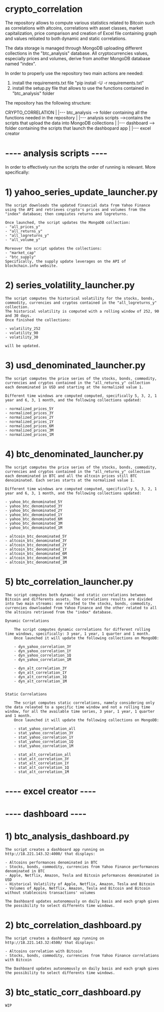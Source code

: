 # crypto_correlation

The repository allows to compute various statistics related to Bitcoin such as correlations with altcoins, correlations with asset classes, market capitalization, price comparison and creation of Excel file containing graph and values relòated to both dynamic and static correlations.

The data storage is managed through MongoDB uploading different collections in the "btc_analysis" database. All cryptocurrencies values, especially prices and volumes, derive from another MongoDB database named "index".

In order to properly use the repository two main actions are needed:
1) install the requirements.txt file "pip install -U -r requirements.txt"
2) install the setup.py file that allows to use the functions contained in "btc_analysis" folder 

The repository has the following structure:

CRYPTO_CORRELATION
|
|--- btc_analysis --> folder containing all the functions needed in the repository
|
|--- analysis scripts -->contains the scripts that upload the data into MongoDB collections
|
|--- dashboard --> folder containing the scripts that launch the dashbopard app
|
|--- excel creator

# ---- analysis scripts ----

In order to effectively run the scripts the order of running is relevant. More specifically:

# 1) yahoo_series_update_launcher.py

    The script downloads the updated financial data from Yahoo Finance using the API and retrieves crypto's prices and volumes from the "index" database; then compiutes returns and logreturns.

    Once launched, the script updates the MongoDB collection:
    - "all_prices_y"
    - "all_returns_y"
    - "all_logreturns_y"
    - "all_volume_y"

    Moreover the script updates the collections:
    - "market_cap" 
    - "btc_supply"
    Specifically, the supply update leverages on the API of blockchain.info website.


# 2) series_volatility_launcher.py

    The script computes the historical volatility for the stocks, bonds, commodity, currencies and cryptos contained in the "all_logreturns_y" collection.
    The historical volatility is computed with a rolling window of 252, 90 and 30 days.
    Once finished the collections:

    - volatility_252
    - volatility_90
    - volatility_30

    will be updated.

# 3) usd_denominated_launcher.py

    The script computes the price series of the stocks, bonds, commodity, currencies and cryptos contained in the "all_returns_y" collection each denominated in USD and starting at the normalized value 1.

    Different time windows are computed computed, specifically 5, 3, 2, 1 year and 6, 3, 1 month, and the following collections updated:

    - normalized_prices_5Y
    - normalized_prices_3Y
    - normalized_prices_2Y
    - normalized_prices_1Y
    - normalized_prices_6M
    - normalized_prices_3M
    - normalized_prices_1M


# 4) btc_denominated_launcher.py

    The script computes the price series of the stocks, bonds, commodity, currencies and cryptos contained in the "all_returns_y" collection each denominated in BTC and all the altcoin prices still BTC denoiminated. Each series starts at the normalized value 1.

    Different time windows are computed computed, specifically 5, 3, 2, 1 year and 6, 3, 1 month, and the following collections updated:

    - yahoo_btc_denominated_5Y
    - yahoo_btc_denominated_3Y
    - yahoo_btc_denominated_2Y
    - yahoo_btc_denominated_1Y
    - yahoo_btc_denominated_6M
    - yahoo_btc_denominated_3M
    - yahoo_btc_denominated_1M

    - altcoin_btc_denominated_5Y
    - altcoin_btc_denominated_3Y
    - altcoin_btc_denominated_2Y
    - altcoin_btc_denominated_1Y
    - altcoin_btc_denominated_6M
    - altcoin_btc_denominated_3M
    - altcoin_btc_denominated_1M


# 5) btc_correlation_launcher.py

    The script computes both dynamic and static correlations between Bitcoin and differents assets. The correlations results are divided into two main streams: one related to the stocks, bonds, commodity, currencies downloaded from Yahoo Finance and the other related to all the altcoins retrieved from the "index" database.

    Dynamic Correlations

        The script computes dynamic correlations for different rolling time windows, specifically: 3 year, 1 year, 1 quarter and 1 month.
        Once launched it will update the following collections on MongoDB:

        - dyn_yahoo_correlation_3Y
        - dyn_yahoo_correlation_1Y
        - dyn_yahoo_correlation_1Q
        - dyn_yahoo_correlation_1M

        - dyn_alt_correlation_3Y
        - dyn_alt_correlation_1Y
        - dyn_alt_correlation_1Q
        - dyn_alt_correlation_1M
    

    Static Correlations

        The script computes static correlations, namely considering only the data releated to a specific time window and not a rolling time window, for all the available time series, 3 year, 1 year, 1 quarter and 1 month.
        Once launched it will update the following collections on MongoDB:

        - stat_yahoo_correlation_all
        - stat_yahoo_correlation_3Y
        - stat_yahoo_correlation_1Y
        - stat_yahoo_correlation_1Q
        - stat_yahoo_correlation_1M

        - stat_alt_correlation_all
        - stat_alt_correlation_3Y
        - stat_alt_correlation_1Y
        - stat_alt_correlation_1Q
        - stat_alt_correlation_1M


# ---- excel creator ----




# ---- dashboard ----

# 1) btc_analysis_dashboard.py

    The script creates a dashboard app running on http://18.221.143.32:4000/ that displays:

    - Altcoins performances denominated in BTC
    - Stocks, bonds, commodity, currencies from Yahoo Finance performances denominated in BTC
    - Apple, Netflix, Amazon, Tesla and Bitcoin peformances denominated in USD
    - Historical Volatility of Apple, Netflix, Amazon, Tesla and Bitcoin
    - Volumes of Apple, Netflix, Amazon, Tesla and Bitcoin and Bitcoin without stablecoins transactions' volumes

    The Dashboard updates autonomously on daily basis and each graph gives the possibility to select differents time windows.


# 2) btc_correlation_dashboard.py

    The script creates a dashboard app running on http://18.221.143.32:4500/ that displays:

    - Altcoins correlation with Bitcoin
    - Stocks, bonds, commodity, currencies from Yahoo Finance correlations with Bitcoin

    The Dashboard updates autonomously on daily basis and each graph gives the possibility to select differents time windows.

# 3) btc_static_corr_dashboard.py

    WIP